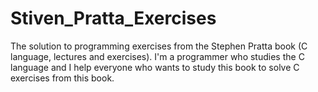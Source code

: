 # Stiven_Pratta_Exercises
The solution to programming exercises from the Stephen Pratta book (C language, lectures and exercises).
I'm a programmer who studies the C language and I help everyone who wants to study this book to solve C exercises from this book.
